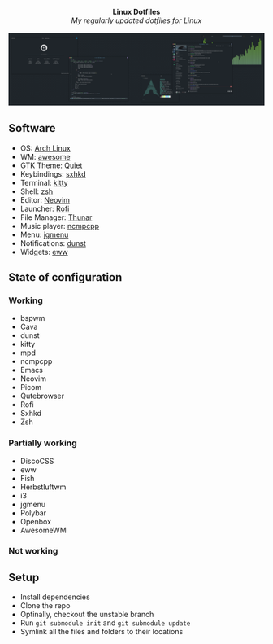 <p align="center">
    <b>Linux Dotfiles</b>
    <br/>
    <i>My regularly updated dotfiles for Linux</i>
    <br/>
    <br/>
    <a><img src="./Rice.png"></a>
</p>

## Software

- OS: [Arch Linux](https://archlinux.org/)
- WM: [awesome](https://github.com/awesomewm/awesome)
- GTK Theme: [Quiet](https://github.com/MCotocel/linux-dotfiles/tree/main/home/user/.themes/Quiet)
- Keybindings: [sxhkd](https://github.com/baskerville/sxhkd)
- Terminal: [kitty](https://github.com/kovidgoyal/kitty)
- Shell: [zsh](https://www.zsh.org/)
- Editor: [Neovim](https://github.com/neovim/neovim)
- Launcher: [Rofi](https://github.com/davatorium/rofi)
- File Manager: [Thunar](https://docs.xfce.org/xfce/thunar/start)
- Music player: [ncmpcpp](https://github.com/ncmpcpp/ncmpcpp)
- Menu: [jgmenu](https://github.com/johanmalm/jgmenu)
- Notifications: [dunst](https://github.com/dunst-project/dunst)
- Widgets: [eww](https://github.com/elkowar/eww)

## State of configuration

### Working

- bspwm
- Cava
- dunst
- kitty
- mpd
- ncmpcpp
- Emacs
- Neovim
- Picom
- Qutebrowser
- Rofi
- Sxhkd
- Zsh

### Partially working

- DiscoCSS
- eww
- Fish
- Herbstluftwm
- i3
- jgmenu
- Polybar
- Openbox
- AwesomeWM

### Not working

## Setup

- Install dependencies
- Clone the repo
- Optinally, checkout the unstable branch
- Run `git submodule init` and `git submodule update`
- Symlink all the files and folders to their locations
